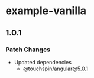 # example-vanilla

## 1.0.1

### Patch Changes

- Updated dependencies
  - @touchspin/angular@5.0.1
